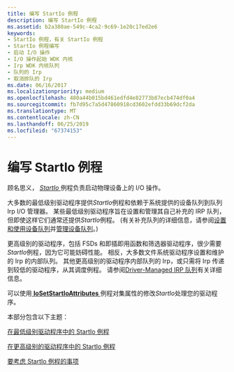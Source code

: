 ```yaml
---
title: 编写 StartIo 例程
description: 编写 StartIo 例程
ms.assetid: b2a380ae-549c-4ca2-9c69-1e20c17ed2e6
keywords:
- StartIo 例程，有关 StartIo 例程
- StartIo 例程编写
- 启动 I/O 操作
- I/O 操作起始 WDK 内核
- Irp WDK 内核队列
- 队列的 Irp
- 取消排队的 Irp
ms.date: 06/16/2017
ms.localizationpriority: medium
ms.openlocfilehash: 480a44b015bd461edfd4e82773b87ecb474df0a4
ms.sourcegitcommit: fb7d95c7a5d47860918cd3602efdd33b69dcf2da
ms.translationtype: MT
ms.contentlocale: zh-CN
ms.lasthandoff: 06/25/2019
ms.locfileid: "67374153"
---
```

# <a name="writing-a-startio-routine"></a>编写 StartIo 例程





顾名思义， [ *StartIo* ](https://docs.microsoft.com/windows-hardware/drivers/ddi/content/wdm/nc-wdm-driver_startio)例程负责启动物理设备上的 I/O 操作。

大多数的最低级别驱动程序提供*StartIo*例程和依赖于系统提供的设备队列到队列 Irp I/O 管理器。 某些最低级别驱动程序旨在设置和管理其自己补充的 IRP 队列，但即使这样它们通常还提供*StartIo*例程。 (有关补充队列的详细信息，请参阅[设置和使用设备队列](setting-up-and-using-device-queues.md)并[管理设备队列](managing-device-queues.md)。)

更高级别的驱动程序，包括 FSDs 和即插即用函数和筛选器驱动程序，很少需要*StartIo*例程，因为它可能妨碍性能。 相反，大多数文件系统驱动程序设置和维护的 Irp 的内部队列。 其他更高级别的驱动程序内部队列的 Irp，或只需将 Irp 传递到较低的驱动程序，从其调度例程。 请参阅[Driver-Managed IRP 队列](driver-managed-irp-queues.md)有关详细信息。

可以使用[ **IoSetStartIoAttributes** ](https://docs.microsoft.com/windows-hardware/drivers/ddi/content/ntifs/nf-ntifs-iosetstartioattributes)例程对集属性的修改*StartIo*处理您的驱动程序。

本部分包含以下主题：

[在最低级别驱动程序中的 StartIo 例程](startio-routines-in-lowest-level-drivers.md)

[在更高级别的驱动程序中的 StartIo 例程](startio-routines-in-higher-level-drivers.md)

[要考虑 StartIo 例程的事项](points-to-consider-for-startio-routines.md)

 

 




